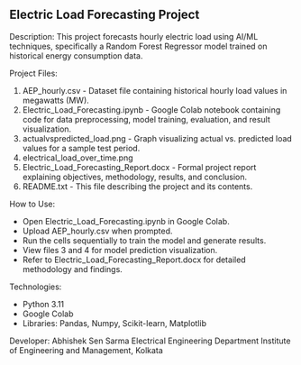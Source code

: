 
Electric Load Forecasting Project
---------------------------------

Description:
This project forecasts hourly electric load using AI/ML techniques, specifically a Random Forest Regressor model trained on historical energy consumption data.

Project Files:
1. AEP_hourly.csv                      - Dataset file containing historical hourly load values in megawatts (MW).
2. Electric_Load_Forecasting.ipynb     - Google Colab notebook containing code for data preprocessing, model training, evaluation, and result visualization.
3. actualvspredicted_load.png                    - Graph visualizing actual vs. predicted load values for a sample test period.
4. electrical_load_over_time.png
5. Electric_Load_Forecasting_Report.docx - Formal project report explaining objectives, methodology, results, and conclusion.
6. README.txt                          - This file describing the project and its contents.

How to Use:
- Open Electric_Load_Forecasting.ipynb in Google Colab.
- Upload AEP_hourly.csv when prompted.
- Run the cells sequentially to train the model and generate results.
- View files 3 and 4 for model prediction visualization.
- Refer to Electric_Load_Forecasting_Report.docx for detailed methodology and findings.

Technologies:
- Python 3.11
- Google Colab
- Libraries: Pandas, Numpy, Scikit-learn, Matplotlib

Developer:
Abhishek Sen Sarma
Electrical Engineering Department
Institute of Engineering and Management, Kolkata
